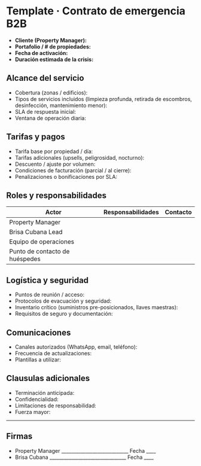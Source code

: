# Template · Contrato de emergencia B2B

- **Cliente (Property Manager):**
- **Portafolio / # de propiedades:**
- **Fecha de activación:**
- **Duración estimada de la crisis:**

## Alcance del servicio
- Cobertura (zonas / edificios):
- Tipos de servicios incluidos (limpieza profunda, retirada de escombros, desinfección, mantenimiento menor):
- SLA de respuesta inicial:
- Ventana de operación diaria:

## Tarifas y pagos
- Tarifa base por propiedad / día:
- Tarifas adicionales (upsells, peligrosidad, nocturno):
- Descuento / ajuste por volumen:
- Condiciones de facturación (parcial / al cierre):
- Penalizaciones o bonificaciones por SLA:

## Roles y responsabilidades
| Actor | Responsabilidades | Contacto |
|-------|-------------------|----------|
| Property Manager | | |
| Brisa Cubana Lead | | |
| Equipo de operaciones | | |
| Punto de contacto de huéspedes | | |

## Logística y seguridad
- Puntos de reunión / acceso:
- Protocolos de evacuación y seguridad:
- Inventario crítico (suministros pre-posicionados, llaves maestras):
- Requisitos de seguro y documentación:

## Comunicaciones
- Canales autorizados (WhatsApp, email, teléfono):
- Frecuencia de actualizaciones:
- Plantillas a utilizar:

## Clausulas adicionales
- Terminación anticipada:
- Confidencialidad:
- Limitaciones de responsabilidad:
- Fuerza mayor:

---

## Firmas

- Property Manager ____________________________ Fecha ____
- Brisa Cubana ________________________________ Fecha ____


